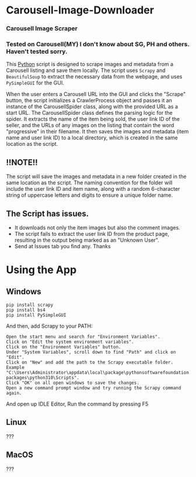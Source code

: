 # Carousell-Image-Downloader
### Carousell Image Scraper
### Tested on Carousell(MY) I don't know about SG, PH and others. Haven't tested sorry.

This [Python](https://www.python.org/) script is designed to scrape images and metadata from a Carousell listing and save them locally. The script uses ``Scrapy`` and ``BeautifulSoup`` to extract the necessary data from the webpage, and uses ``PySimpleGUI`` for the GUI.

When the user enters a Carousell URL into the GUI and clicks the "Scrape" button, the script initializes a CrawlerProcess object and passes it an instance of the CarousellSpider class, along with the provided URL as a start URL. The CarousellSpider class defines the parsing logic for the spider. It extracts the name of the item being sold, the user link ID of the seller, and the URLs of any images on the listing that contain the word "progressive" in their filename. It then saves the images and metadata (item name and user link ID) to a local directory, which is created in the same location as the script.

## !!NOTE!!
The script will save the images and metadata in a new folder created in the same location as the script. The naming convention for the folder will include the user link ID and item name, along with a random 6-character string of uppercase letters and digits to ensure a unique folder name.

## The Script has issues. 
- It downloads not only the item images but also the comment images.
- The script fails to extract the user link ID from the product page, resulting in the output being marked as an "Unknown User". 
- Send at Issues tab you find any. Thanks

# Using the App

## Windows
```
pip install scrapy
pip install bs4
pip install PySimpleGUI
```

And then, add Scrapy to your PATH:

    Open the start menu and search for "Environment Variables".
    Click on "Edit the system environment variables".
    Click on the "Environment Variables" button.
    Under "System Variables", scroll down to find "Path" and click on "Edit".
    Click on "New" and add the path to the Scrapy executable folder. Example "C:\Users\Administrator\appdata\local\package\pythonsoftwarefoundation.python.3.10_qbz5n2kfra8p0\localcache\local-packages\python310\Scripts".
    Click "OK" on all open windows to save the changes.
    Open a new command prompt window and try running the Scrapy command again.

And open up IDLE Editor, Run the command by pressing F5

## Linux
???

## MacOS
???
